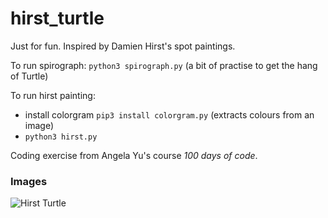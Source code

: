 # hirst_turtle

Just for fun. Inspired by Damien Hirst's spot paintings.

To run spirograph: `python3 spirograph.py` (a bit of practise to get the hang of Turtle)

To run hirst painting:
- install colorgram `pip3 install colorgram.py` (extracts colours from an image)
- `python3 hirst.py`

Coding exercise from Angela Yu's course *100 days of code*.

### Images

![Hirst Turtle](./images/hirst_turtle1)
